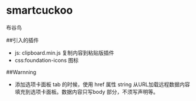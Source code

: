 # smartcuckoo
布谷鸟

##引入的插件
* js: clipboard.min.js 复制内容到粘贴版插件<br>
* css:foundation-icons 图标

##Warnning
* 添加选项卡面板 tab 的时候，使用 href 属性 string 从URL加载远程数据内容填充到选项卡面板。数据内容只写body 部分，不须写声明等。
  

